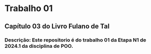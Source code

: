 # Trabalho 01
## Capítulo 03 do Livro Fulano de Tal
### Descrição: Este repositorio é do trabalho 01 da Etapa N1 de 2024.1 da disciplina de POO.
